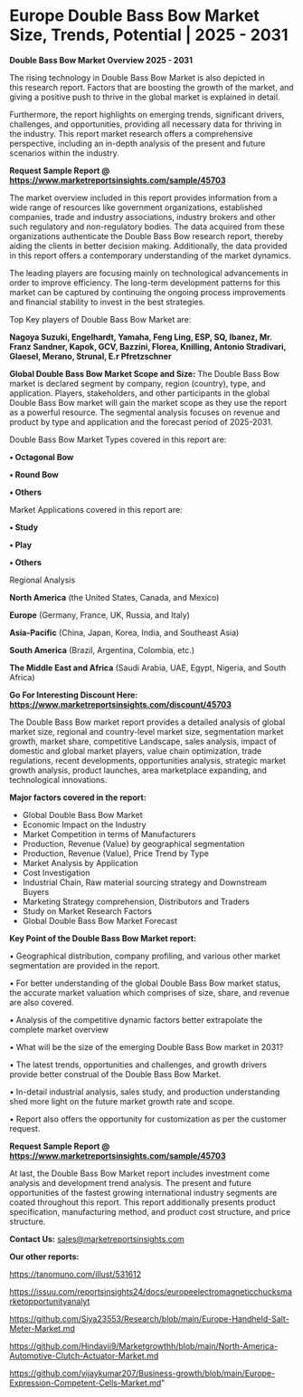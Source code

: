 # Europe Double Bass Bow Market Size, Trends, Potential | 2025 - 2031

<Strong> Double Bass Bow Market Overview 2025 - 2031</strong>

The rising technology in Double Bass Bow Market is also depicted in this research report. Factors that are boosting the growth of the market, and giving a positive push to thrive in the global market is explained in detail.

Furthermore, the report highlights on emerging trends, significant drivers, challenges, and opportunities, providing all necessary data for thriving in the industry. This report market research offers a comprehensive perspective, including an in-depth analysis of the present and future scenarios within the industry.

<strong>Request Sample Report @ <a href=https://www.marketreportsinsights.com/sample/45703>https://www.marketreportsinsights.com/sample/45703</a></strong>

The market overview included in this report provides information from a wide range of resources like government organizations, established companies, trade and industry associations, industry brokers and other such regulatory and non-regulatory bodies. The data acquired from these organizations authenticate the Double Bass Bow research report, thereby aiding the clients in better decision making. Additionally, the data provided in this report offers a contemporary understanding of the market dynamics.

The leading players are focusing mainly on technological advancements in order to improve efficiency. The long-term development patterns for this market can be captured by continuing the ongoing process improvements and financial stability to invest in the best strategies.

Top Key players of Double Bass Bow Market are:

<strong>Nagoya Suzuki, Engelhardt, Yamaha, Feng Ling, ESP, SQ, Ibanez, Mr. Franz Sandner, Kapok, GCV, Bazzini, Florea, Knilling, Antonio Stradivari, Glaesel, Merano, Strunal, E.r Pfretzschner</strong>

<strong><b>Global Double Bass Bow Market Scope and Size:</b></strong>
The Double Bass Bow market is declared segment by company, region (country), type, and application. Players, stakeholders, and other participants in the global Double Bass Bow market will gain the market scope as they use the report as a powerful resource. The segmental analysis focuses on revenue and product by type and application and the forecast period of 2025-2031.

Double Bass Bow Market Types covered in this report are:

<strong>•  Octagonal Bow

•  Round Bow

•  Others</strong>

Market Applications covered in this report are:

<strong>•  Study

•  Play

•  Others</strong> 

Regional Analysis

<strong>North America</strong> (the United States, Canada, and Mexico)

<strong>Europe</strong> (Germany, France, UK, Russia, and Italy)

<strong>Asia-Pacific</strong> (China, Japan, Korea, India, and Southeast Asia)

<strong>South America</strong> (Brazil, Argentina, Colombia, etc.)

<strong>The Middle East and Africa</strong> (Saudi Arabia, UAE, Egypt, Nigeria, and South Africa)

<strong>Go For Interesting Discount Here: <a href=https://www.marketreportsinsights.com/discount/45703>https://www.marketreportsinsights.com/discount/45703</a></strong>

The Double Bass Bow market report provides a detailed analysis of global market size, regional and country-level market size, segmentation market growth, market share, competitive Landscape, sales analysis, impact of domestic and global market players, value chain optimization, trade regulations, recent developments, opportunities analysis, strategic market growth analysis, product launches, area marketplace expanding, and technological innovations.

<strong><b>Major factors covered in the report:</b></strong>
<ul>
  <li>Global Double Bass Bow Market </li>
  <li>Economic Impact on the Industry</li>
  <li>Market Competition in terms of Manufacturers</li>
  <li>Production, Revenue (Value) by geographical segmentation</li>
  <li>Production, Revenue (Value), Price Trend by Type</li>
  <li>Market Analysis by Application</li>
  <li>Cost Investigation</li>
  <li>Industrial Chain, Raw material sourcing strategy and Downstream Buyers</li>
  <li>Marketing Strategy comprehension, Distributors and Traders</li>
  <li>Study on Market Research Factors</li>
  <li>Global Double Bass Bow Market Forecast</li>
</ul>

<strong><b>Key Point of the Double Bass Bow Market report:</b></strong>

• Geographical distribution, company profiling, and various other market segmentation are provided in the report.

• For better understanding of the global Double Bass Bow market status, the accurate market valuation which comprises of size, share, and revenue are also covered.

• Analysis of the competitive dynamic factors better extrapolate the complete market overview

• What will be the size of the emerging Double Bass Bow market in 2031?

• The latest trends, opportunities and challenges, and growth drivers provide better construal of the Double Bass Bow Market.

• In-detail industrial analysis, sales study, and production understanding shed more light on the future market growth rate and scope.

• Report also offers the opportunity for customization as per the customer request.

<strong>Request Sample Report @ <a href=https://www.marketreportsinsights.com/sample/45703>https://www.marketreportsinsights.com/sample/45703</a></strong>

At last, the Double Bass Bow Market report includes investment come analysis and development trend analysis. The present and future opportunities of the fastest growing international industry segments are coated throughout this report. This report additionally presents product specification, manufacturing method, and product cost structure, and price structure.

<strong>Contact Us:</strong>
sales@marketreportsinsights.com

<strong>Our other reports:</strong>

<a href=https://tanomuno.com/illust/531612>https://tanomuno.com/illust/531612</a>

<a href=https://issuu.com/reportsinsights24/docs/europeelectromagneticchucksmarketopportunityanalyt>https://issuu.com/reportsinsights24/docs/europeelectromagneticchucksmarketopportunityanalyt</a>

<a href=https://github.com/Siya23553/Research/blob/main/Europe-Handheld-Salt-Meter-Market.md>https://github.com/Siya23553/Research/blob/main/Europe-Handheld-Salt-Meter-Market.md</a>

<a href=https://github.com/Hindavii9/Marketgrowthh/blob/main/North-America-Automotive-Clutch-Actuator-Market.md>https://github.com/Hindavii9/Marketgrowthh/blob/main/North-America-Automotive-Clutch-Actuator-Market.md</a>

<a href=https://github.com/vijaykumar207/Business-growth/blob/main/Europe-Expression-Competent-Cells-Market.md>https://github.com/vijaykumar207/Business-growth/blob/main/Europe-Expression-Competent-Cells-Market.md</a>"
